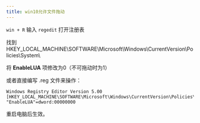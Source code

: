 ```yaml
---
title: win10允许文件拖动
---
```


`win + R` 输入 `regedit` 打开注册表

找到 HKEY_LOCAL_MACHINE\SOFTWARE\Microsoft\Windows\CurrentVersion\Policies\System\

将 **EnableLUA** 项修改为0（不可拖动时为1）

或者直接编写 .reg 文件来操作：

```
Windows Registry Editor Version 5.00
[HKEY_LOCAL_MACHINE\SOFTWARE\Microsoft\Windows\CurrentVersion\Policies\System]
"EnableLUA"=dword:00000000
```

重启电脑后生效。

